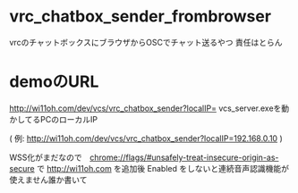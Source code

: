# vrc_chatbox_sender_frombrowser
vrcのチャットボックスにブラウザからOSCでチャット送るやつ
責任はとらん

# demoのURL

http://wi11oh.com/dev/vcs/vrc_chatbox_sender?localIP= vcs_server.exeを動かしてるPCのローカルIP

( 例: http://wi11oh.com/dev/vcs/vrc_chatbox_sender?localIP=192.168.0.10 )

WSS化がまだなので　[chrome://flags/#unsafely-treat-insecure-origin-as-secure](chrome://flags/#unsafely-treat-insecure-origin-as-secure) で http://wi11oh.com を追加後 Enabled をしないと連続音声認識機能が使えません誰か書いて
